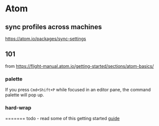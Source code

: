 # Atom

## sync profiles across machines

https://atom.io/packages/sync-settings

## 101

from https://flight-manual.atom.io/getting-started/sections/atom-basics/

### palette

If you press `Cmd+Shift+P` while focused in an editor pane, the command palette will pop up.


### hard-wrap
=======
todo -
read some of this getting started [guide](https://flight-manual.atom.io/getting-started/sections/atom-basics/)
